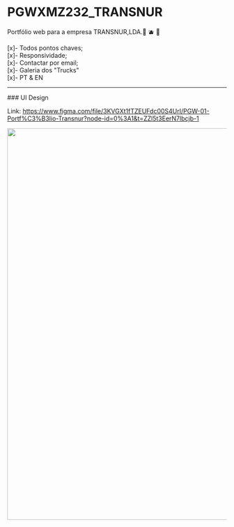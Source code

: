 # PGWXMZ232_TRANSNUR

Portfólio web para a empresa TRANSNUR,LDA.🚀 🫐 🚀


[x]- Todos pontos chaves;
<br/>
[x]- Responsividade;
<br/>
[x]- Contactar por email;
<br/>
[x]- Galeria dos "Trucks"
<br/>
[x]- PT & EN

<hr/>
### UI Design

Link: https://www.figma.com/file/3KVGXt1fTZEUFdc00S4UrI/PGW-01-Portf%C3%B3lio-Transnur?node-id=0%3A1&t=ZZl5t3EerN7lbcjb-1

<p align="center" >
  <img width="900" src="https://i.imgur.com/kBfUoZH.png">
</p>